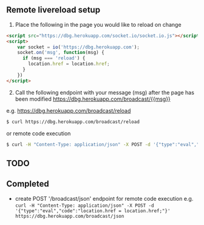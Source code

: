 ## Remote livereload setup

1. Place the following in the page you would like to reload on change

  ```html
  <script src="https://dbg.herokuapp.com/socket.io/socket.io.js"></script>
  <script>
      var socket = io('https://dbg.herokuapp.com');
      socket.on('msg', function(msg) {
        if (msg === 'reload') {
          location.href = location.href;
        }
      })
  </script>
  ```

2. Call the following endpoint with your message (msg) after the page has been modified
https://dbg.herokuapp.com/broadcast/{{msg}}

  e.g. https://dbg.herokuapp.com/broadcast/reload
  ```sh
  $ curl https://dbg.herokuapp.com/broadcast/reload
  ```

  or remote code execution

  ```sh
  $ curl -H "Content-Type: application/json" -X POST -d '{"type":"eval","code":"location.href = location.href;"}' http://localhost:5000/broadcast/json
  ```

## TODO

## Completed

* create POST '/broadcast/json' endpoint for remote code execution
  e.g. `curl -H "Content-Type: application/json" -X POST -d '{"type":"eval","code":"location.href = location.href;"}' https://dbg.herokuapp.com/broadcast/json`
